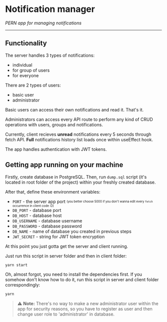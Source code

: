 # Notification manager

*PERN app for managing notifications*

---

## Functionality

The server handles 3 types of notifications:
- individual
- for group of users
- for everyone

There are 2 types of users:
- basic user
- administrator

Basic users can access their own notifications and read it. That's it.

Administrators can access every API route to perform any kind of CRUD operations with users, groups and notifications.

Currently, client recieves **unread** notifications every 5 seconds through fetch API. **Full** notifications history list loads once within useEffect hook. 

The app handles authentication with JWT tokens.

## Getting app running on your machine

Firstly, create database in PostgreSQL.
Then, run `dump.sql` script (it's located in root folder of the project) within your freshly created database.

After that, define these environment variables:
- `PORT` - the server app port <sub><sup>(you better choose 5000 if you don't wanna edit every `fetch` occurrence in client code :D)</sup></sub>
- `DB_PORT` - database port
- `DB_HOST` - database host
- `DB_USERNAME` - database username
- `DB_PASSWORD` - database password
- `DB_NAME` - name of database you created in previous steps
- `JWT_SECRET` - string for JWT token encryption

At this point you just gotta get the server and client running.

Just run this script in server folder and then in client folder:
```bash
yarn start
```
Oh, almost forgot, you need to install the dependencies first. If you somehow don't know how to do it, run this script in server and client folder correspondingly:
```bash
yarn
```

> ⚠️ **Note:**
There's no way to make a new administrator user within the app for security reasons, so you have to register as user and then change user role to 'administrator' in database.
